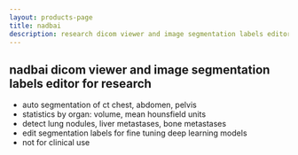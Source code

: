 ```yaml
---
layout: products-page
title: nadbai
description: research dicom viewer and image segmentation labels editor
---
```

## nadbai dicom viewer and image segmentation labels editor for research
- auto segmentation of ct chest, abdomen, pelvis 
- statistics by organ: volume, mean hounsfield units 
- detect lung nodules, liver metastases, bone metastases
- edit segmentation labels for fine tuning deep learning models
- not for clinical use
